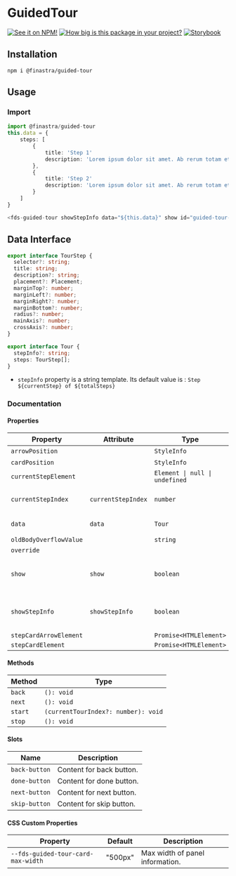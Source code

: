 # GuidedTour

[![See it on NPM!](https://img.shields.io/npm/v/@finastra/guided-tour?style=for-the-badge)](https://www.npmjs.com/package/@finastra/guided-tour)
[![How big is this package in your project?](https://img.shields.io/bundlephobia/minzip/@finastra/guided-tour?style=for-the-badge)](https://bundlephobia.com/result?p=@finastra/guided-tour')
[![Storybook](https://shields.io/badge/-Play%20with%20this%20web%20component-2a0481?logo=storybook&style=for-the-badge)](https://finastra.github.io/finastra-design-system/?path=/story/components-guided-tour--default)

## Installation

```
npm i @finastra/guided-tour
```

## Usage

### Import

```ts
import @finastra/guided-tour
this.data = {
    steps: [
        {
            title: 'Step 1'
            description: 'Lorem ipsum dolor sit amet. Ab rerum totam et vero error est commodi autem et dolores magnam sed harum quibusdam sed tempore eligendi et quos perspiciatis. Eos autem natus eum iusto sunt sit laborum dolores At reprehenderit cumque. '
        },
        {
            title: 'Step 2'
            description: 'Lorem ipsum dolor sit amet. Ab rerum totam et vero error est commodi autem et dolores magnam sed harum quibusdam sed tempore eligendi et quos perspiciatis. Eos autem natus eum iusto sunt sit laborum dolores At reprehenderit cumque. '
        }
    ]
}

<fds-guided-tour showStepInfo data="${this.data}" show id="guided-tour-demo"></fds-guided-tour>
```

## Data Interface

```ts
export interface TourStep {
  selector?: string;
  title: string;
  description?: string;
  placement?: Placement;
  marginTop?: number;
  marginLeft?: number;
  marginRight?: number;
  marginBottom?: number;
  radius?: number;
  mainAxis?: number;
  crossAxis?: number;
}

export interface Tour {
  stepInfo?: string;
  steps: TourStep[];
}
```

- `stepInfo` property is a string template. Its default value is : `Step ${currentStep} of ${totalSteps}`


### Documentation
<!-- DOC -->
#### Properties

| Property               | Attribute          | Type                           | Default      | Description                           |
|------------------------|--------------------|--------------------------------|--------------|---------------------------------------|
| `arrowPosition`        |                    | `StyleInfo`                    | {}           |                                       |
| `cardPosition`         |                    | `StyleInfo`                    | {}           |                                       |
| `currentStepElement`   |                    | `Element \| null \| undefined` | "undefined"  |                                       |
| `currentStepIndex`     | `currentStepIndex` | `number`                       | 0            | Current step in the tour.             |
| `data`                 | `data`             | `Tour`                         | {"steps":[]} | Data for component.                   |
| `oldBodyOverflowValue` |                    | `string`                       | ""           |                                       |
| `override`             |                    |                                |              |                                       |
| `show`                 | `show`             | `boolean`                      | false        | Whether the tour should display.      |
| `showStepInfo`         | `showStepInfo`     | `boolean`                      | false        | Whether the step info should display. |
| `stepCardArrowElement` |                    | `Promise<HTMLElement>`         |              |                                       |
| `stepCardElement`      |                    | `Promise<HTMLElement>`         |              |                                       |

#### Methods

| Method  | Type                                |
|---------|-------------------------------------|
| `back`  | `(): void`                          |
| `next`  | `(): void`                          |
| `start` | `(currentTourIndex?: number): void` |
| `stop`  | `(): void`                          |

#### Slots

| Name          | Description              |
|---------------|--------------------------|
| `back-button` | Content for back button. |
| `done-button` | Content for done button. |
| `next-button` | Content for next button. |
| `skip-button` | Content for skip button. |

#### CSS Custom Properties

| Property                           | Default | Description                     |
|------------------------------------|---------|---------------------------------|
| `--fds-guided-tour-card-max-width` | "500px" | Max width of panel information. |
<!-- /DOC -->